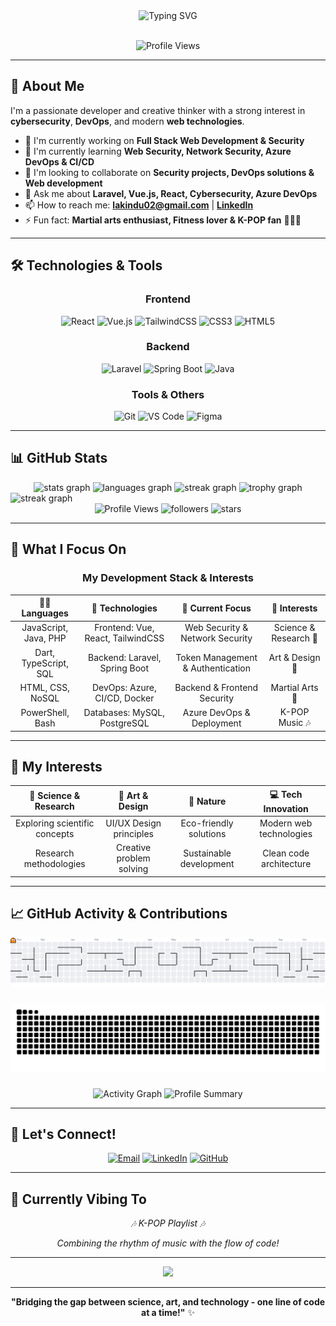 <div align="center">
  <img src="https://readme-typing-svg.herokuapp.com?font=Fira+Code&pause=1000&color=2E9EF7&center=true&vCenter=true&width=600&lines=Passionate+Developer+%26+Creative+Thinker;Full+Stack+Web+Developer;UI%2FUX+Designer;Science+%26+Art+Enthusiast" alt="Typing SVG" />
</div>

<br/>

<p align="center">
  <img src="https://komarev.com/ghpvc/?username=lakipop&color=blueviolet&style=flat-square&label=Profile+Views" alt="Profile Views" />
</p>

---

## 🚀 About Me

I'm a passionate developer and creative thinker with a strong interest in **cybersecurity**, **DevOps**, and modern **web technologies**.

- 🔭 I'm currently working on **Full Stack Web Development & Security**
- 🌱 I'm currently learning **Web Security, Network Security, Azure DevOps & CI/CD**
- 👯 I'm looking to collaborate on **Security projects, DevOps solutions & Web development**
- 💬 Ask me about **Laravel, Vue.js, React, Cybersecurity, Azure DevOps**
- 📫 How to reach me: **lakindu02@gmail.com** | **[LinkedIn](https://linkedin.com/in/lakipop)**
- ⚡ Fun fact: **Martial arts enthusiast, Fitness lover & K-POP fan** 🥋💪🎶

---

## 🛠️ Technologies & Tools

<div align="center">

### Frontend
![React](https://img.shields.io/badge/-React-61DAFB?style=for-the-badge&logo=react&logoColor=white)
![Vue.js](https://img.shields.io/badge/-Vue.js-4FC08D?style=for-the-badge&logo=vue.js&logoColor=white)
![TailwindCSS](https://img.shields.io/badge/-TailwindCSS-38B2AC?style=for-the-badge&logo=tailwind-css&logoColor=white)
![CSS3](https://img.shields.io/badge/-CSS3-1572B6?style=for-the-badge&logo=css3&logoColor=white)
![HTML5](https://img.shields.io/badge/-HTML5-E34F26?style=for-the-badge&logo=html5&logoColor=white)

### Backend
![Laravel](https://img.shields.io/badge/-Laravel-FF2D20?style=for-the-badge&logo=laravel&logoColor=white)
![Spring Boot](https://img.shields.io/badge/-Spring%20Boot-6DB33F?style=for-the-badge&logo=spring-boot&logoColor=white)
![Java](https://img.shields.io/badge/-Java-007396?style=for-the-badge&logo=java&logoColor=white)

### Tools & Others
![Git](https://img.shields.io/badge/-Git-F05032?style=for-the-badge&logo=git&logoColor=white)
![VS Code](https://img.shields.io/badge/-VS%20Code-007ACC?style=for-the-badge&logo=visual-studio-code&logoColor=white)
![Figma](https://img.shields.io/badge/-Figma-F24E1E?style=for-the-badge&logo=figma&logoColor=white)

</div>

---

## 📊 GitHub Stats

<div align="center">
  <img src="https://github-readme-stats.vercel.app/api?username=lakipop&hide_title=false&hide_rank=false&show_icons=true&include_all_commits=true&count_private=true&disable_animations=false&theme=dracula&locale=en&hide_border=false&order=1" height="150" alt="stats graph"  />
  <img src="https://github-readme-stats.vercel.app/api/top-langs?username=lakipop&locale=en&hide_title=false&layout=compact&card_width=320&langs_count=5&theme=dracula&hide_border=false&order=2" height="150" alt="languages graph"  />
  <img src="https://streak-stats.demolab.com?user=lakipop&locale=en&mode=daily&theme=dracula&hide_border=false&border_radius=5&order=3" height="150" alt="streak graph"  />
  <img src="https://github-profile-trophy.vercel.app?username=lakipop&theme=dracula&column=-1&row=1&margin-w=8&margin-h=8&no-bg=false&no-frame=false&order=4" height="150" alt="trophy graph"  />
</div>
  <img src="https://streak-stats.demolab.com?user=lakipop&locale=en&mode=daily&theme=dracula&hide_border=false&border_radius=5&order=3" height="150" alt="streak graph"  />



<!-- Small stats in a row -->
<div align="center">
  <img src="https://komarev.com/ghpvc/?username=lakipop&label=Profile%20views&color=0e75b6&style=flat" alt="Profile Views" />
  <img src="https://img.shields.io/github/followers/lakipop?label=Followers&style=social" alt="followers" />
  <img src="https://img.shields.io/github/stars/lakipop?affiliations=OWNER%2CCOLLABORATOR&label=Stars&style=social" alt="stars" />
</div> 


<!-- <div align="center">
  <img width="60%" src="https://github-readme-stats.vercel.app/api/top-langs/?username=lakipop&layout=compact&theme=tokyonight&hide_border=true&count_private=true&langs_count=8" alt="Top Languages" />
</div> -->


---

## 🎯 What I Focus On

<div align="center">
  <h3>My Development Stack & Interests</h3>
</div>

<div align="center">

| 👨‍💻 **Languages** | 🚀 **Technologies** | 🎯 **Current Focus** | 🌟 **Interests** |
|:---:|:---:|:---:|:---:|
| JavaScript, Java, PHP | Frontend: Vue, React, TailwindCSS | Web Security & Network Security | Science & Research 🔬 |
| Dart, TypeScript, SQL | Backend: Laravel, Spring Boot | Token Management & Authentication | Art & Design 🎨 |
| HTML, CSS, NoSQL | DevOps: Azure, CI/CD, Docker | Backend & Frontend Security | Martial Arts 🥋 |
| PowerShell, Bash | Databases: MySQL, PostgreSQL | Azure DevOps & Deployment | K-POP Music 🎶 |

</div>

---

## 🎨 My Interests

<div align="center">

| 🔬 **Science & Research** | 🎨 **Art & Design** | 🌿 **Nature** | 💻 **Tech Innovation** |
|:---:|:---:|:---:|:---:|
| Exploring scientific concepts | UI/UX Design principles | Eco-friendly solutions | Modern web technologies |
| Research methodologies | Creative problem solving | Sustainable development | Clean code architecture |

</div>

---

## 📈 GitHub Activity & Contributions

<div align="center">
  
<picture>
  <source media="(prefers-color-scheme: dark)" srcset="https://raw.githubusercontent.com/lakipop/lakipop/output/pacman-contribution-graph-dark.svg">
  <source media="(prefers-color-scheme: light)" srcset="https://raw.githubusercontent.com/lakipop/lakipop/output/pacman-contribution-graph.svg">
  <img alt="pacman contribution graph" src="https://raw.githubusercontent.com/lakipop/lakipop/output/pacman-contribution-graph.svg">
</picture>

###

<img src="https://raw.githubusercontent.com/lakipop/lakipop/output/snake.svg" alt="Snake animation" />

###
</div>

<div align="center">
  <img width="49%" src="https://github-readme-activity-graph.vercel.app/graph?username=lakipop&theme=tokyo-night&hide_border=true&area=true&height=300" alt="Activity Graph" />
  <img width="49%" src="https://github-profile-summary-cards.vercel.app/api/cards/profile-details?username=lakipop&theme=tokyonight" alt="Profile Summary" />
</div>

---

## 🤝 Let's Connect!

<div align="center">
  
[![Email](https://img.shields.io/badge/-Email-D14836?style=for-the-badge&logo=gmail&logoColor=white)](mailto:lakindu02@gmail.com)
[![LinkedIn](https://img.shields.io/badge/-LinkedIn-0077B5?style=for-the-badge&logo=linkedin&logoColor=white)](https://linkedin.com/in/lakipop)
[![GitHub](https://img.shields.io/badge/-GitHub-181717?style=for-the-badge&logo=github&logoColor=white)](https://github.com/lakipop)

</div>

---

## 🎵 Currently Vibing To
<div align="center">
  
*🎶 K-POP Playlist 🎶*

*Combining the rhythm of music with the flow of code!*

</div>

---

<div align="center">
  <img src="https://capsule-render.vercel.app/api?type=waving&color=gradient&height=100&section=footer&text=Thanks%20for%20visiting!&fontSize=16&fontColor=fff&animation=twinkling&fontAlignY=75" width="100%" />
</div>

---

<div align="center">
  
**"Bridging the gap between science, art, and technology - one line of code at a time!"** ✨

</div>

